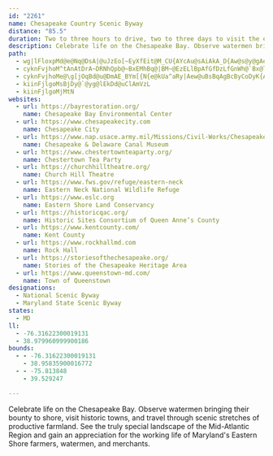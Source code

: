 ```yaml
---
id: "2261"
name: Chesapeake Country Scenic Byway
distance: "85.5"
duration: Two to three hours to drive, two to three days to visit the entire byway
description: Celebrate life on the Chesapeake Bay. Observe watermen bringing their bounty to shore, visit historic towns, and travel through scenic stretches of productive farmland. See the truly special landscape of the Mid-Atlantic Region and gain an appreciation for the working life of Maryland's Eastern Shore farmers, watermen, and merchants.
path:
  - wg|lFloxpMd@e@Nq@DsA|@uJzEo[~EyXfEit@M_CU{AYcAu@sAiAkA_D{Aw@s@y@gAe@cA_@yAS_B?mB^iGNs@@AFCBEBO?IAKAECCACEs@HqBh@sEjRwVnEyGr@{IrDml@nAwOXsB`CaHzLq\xDsJx@sCJaAEyAi@sEUeAe@qAgC}D}DeJmDcLYeCCyBdFy`@hBmMX}@t@oAfFaGbAaCtHeZjAkFZuB`Co|@hDqX^wAbBuDnYyl@bCoEpA_DXmAE_DsBm`@@uIk@{LsAgTYk[SsEeHy_@s@mCiAqB}DiDkIqIyBoD{KrLsBqDgFoGuAwC]MyAmDuEyHeE}FkMuNkIgHuPyMwF_G}CmE_BmCsDiHqBqEoCaImIgYmDsMyCsMQYaAsDo@mCIWCIEEEEC?G?A@Wb@uHrQcA`BcD`EWY]{Lu@uLcBiM}AsIqJ_d@m@eBe@m@mEgCcf@sa@qIyHmYkVqWgLsVaJsA]uABgFd@wN`EeG@}Ds@oAm@iDkDaBmAsEcJo@eAgAgAoEkDw@_AWg@YsA_AkHcAkVy@{HAsAPeEhA_RXeHMyCoBiSsCkTqAuMMgBNyKI_BiCiPCy@PyIcA{KCaA^eGI}CUyAy@kBmByBy@sAuAyCsCyG}@gC}DmMyBcDiDqIiAoFOsA[gFW}Au@{B}As@uLaCmD]_AU_@Ws@wBUuBImCJqFQo@gEyHuAkAyLuI}KwHIQwEyCcBw@uAiC}C_E_@y@S_AGqBq@qEmC_GoCsE}CsD_LaEiD_A}E_@mEg@eOsD{M}DkNoDwe@mNcC{@_CgBaJeLoCiFiAqCeGqTwGwWmBkFo@uAoByBwCqBcCm@cDg@gJSkLw@sRa@sC`@_Bd@mDdBoBl@mR|IyC^aHYwZgDcBy@cC_Bod@ai@oDsEeBgB}@w@{DmB}IuDoReKgCiB}AmBgHmP}A_CcIgJmEoFyFmJm^yj@_BsCeEqGqBcCoAoB{I_IiQiT{M}PcJ{KkWiYsTuTiQyPoAcAmDgBmF{@mEFsC`@yA^m\`OoHrBmf@fGiGrAcC~@wGxDqD~DoCtEu\rm@wj@jbAoCrFgDpHc}AlaE_O|`@_Oh_@sBvGoCtNw@zCq@xByErMuEvL{K|R
  - cyknFvjhoM^tAnAtDrA~DRNhQpb@~BxEMhBq@|BM~@EzELlBpAfGfDzLfGnWh@`Bx@lBhRz[lHjObAlC^~A^fF?~BWfCm@vCgMr[m@lBY~A}Djb@kQlcBWjDSxGQjMmVjqCi@`IEvADvEXnVdArEf@fAtAvBtn@|q@hCzC~P`R~s@hx@tM`K|Ax@vGjBfl@tLtUhFnk@zL`ZxDtDv@~`@~OdPpH~NvJ~JjHrCzAtf@nR`ExBrCvBf@l@`BxC`Xhi@nBrB|CxBjDjBjDlC|AfBpHhKdAjAbDjBhBzA|A~AbBrCr@fBn@`FTbHlBt^JjCBtFlESbFk@hAY|FiBtJgHdAc@hAO|EQtJfDhARpGEfE_@nBg@bOeG|BaBnGmFtA{@bEkAbBClAZ`KnFp[tD|TjEfDf@nAJhC?|KYxSaA`UyEhBi@|SkNxBgAhA]dMqA`n@aFpH_AvJiBvFSj~@_AxAe@`EaEhAc@dGMvAF|GdAhCFjJuA|GqC|@ShBQxFGtAKdBYhDoA|Fl@|AcArAwA~CoCn@SvES|By@dLJ`Lr@hAVzBz@dDp@d\k@nHFfJXlBp@lWrLxKrG
  - cyknFvjhoMe@\g[jOqBd@u@DmAE_BYm[{N{e@kUa^aRy|Aew@uBsBqAgBcByCoDyK{A{DeBkCmC{CiGeE_DuCqQsUyAcCsBkEcBgFoAoF}@qFu@gGiA{De@kA}DmHsAyAgK{J}CgDcEmGiAoCq@eDOyA]_Jw@iFU_Ay@uBuAcC{GsGwk@md@aIwHoLyPgVg\eRcWgJgLycAceAkO_Pw[a\cAaBs@sC}Gum@mH{e@Uw@wAuCa[si@i@qAu@{CGsGtF_eBNsKOmEi@cFc@eB_DqJaBcCkCyCaEkCmDgByBsBsBqCyA{CsJy]w@qDcC}Mu@aHi@mGsAye@mAmf@QgDyA_KsAiGgDaNeC{Li@aHm@oNiBsh@o@iRKsK]uIuIzBoBb@o@?g[qDem@}HeB?y@NgDxAaJ|EwIfEaAl@yK`FcGdDiI`IyAx@{@RyBPgBIiBa@gFeBcC_@yCP}GfAgC?iDaAkEsBaLaG}HsEsFkE{VcV}DgDaKmHcBaAmIeDqE_BoDg@c]aAwBEgCJwJfBaBC{@MwAq@{@{@gGaKm@m@uAq@mF{AgGi@i@Mog@cUg]{NsDu@yI}@uIo@ih@iAsBB_PlAoRdAk^lDmATcAd@eBhAoS~R}P`NmD`BeCn@_m@fGoBn@}ExBsAXsBPsA?qAKgB[cGkCaYaOyAkAiAuAcBgDo@yBgBsJuA{FkKo\wA{CsJiPcBeCsP_Q_G_Iw@y@_Am@cBk@_CYqF]gHGoQXcUY}Be@oB_AgC{BoDgFsDqDk[cRmD_DuNeNoa@{YoQwMaZoUmE_Egk@an@}EiEyB}AsDuB_UeKu@]s@[iBu@cFuBi@UaD_AyEuA
  - kiinFjlgoMsBjDy@`@yg@lEkDd@uClAmVzL
  - kiinFjlgoMjMtN
websites:
  - url: https://bayrestoration.org/
    name: Chesapeake Bay Environmental Center
  - url: https://www.chesapeakecity.com
    name: Chesapeake City
  - url: https://www.nap.usace.army.mil/Missions/Civil-Works/Chesapeake-Delaware-Canal/Canal-History/
    name: Chesapeake & Delaware Canal Museum
  - url: https://www.chestertownteaparty.org/
    name: Chestertown Tea Party
  - url: https://churchhilltheatre.org/
    name: Church Hill Theatre
  - url: https://www.fws.gov/refuge/eastern-neck
    name: Eastern Neck National Wildlife Refuge
  - url: https://www.eslc.org
    name: Eastern Shore Land Conservancy
  - url: https://historicqac.org/
    name: Historic Sites Consortium of Queen Anne’s County
  - url: https://www.kentcounty.com/
    name: Kent County
  - url: https://www.rockhallmd.com
    name: Rock Hall
  - url: https://storiesofthechesapeake.org/
    name: Stories of the Chesapeake Heritage Area
  - url: https://www.queenstown-md.com/
    name: Town of Queenstown
designations:
  - National Scenic Byway
  - Maryland State Scenic Byway
states:
  - MD
ll:
  - -76.31622300019131
  - 38.979960999900186
bounds:
  - - -76.31622300019131
    - 38.95835900016772
  - - -75.813848
    - 39.529247

---
```


Celebrate life on the Chesapeake Bay. Observe watermen bringing their bounty to shore, visit historic towns, and travel through scenic stretches of productive farmland. See the truly special landscape of the Mid-Atlantic Region and gain an appreciation for the working life of Maryland's Eastern Shore farmers, watermen, and merchants.
